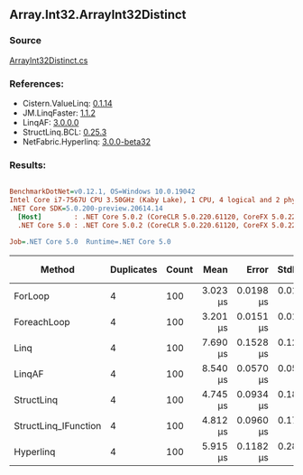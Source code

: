 ﻿## Array.Int32.ArrayInt32Distinct

### Source
[ArrayInt32Distinct.cs](../LinqBenchmarks/Array/Int32/ArrayInt32Distinct.cs)

### References:
- Cistern.ValueLinq: [0.1.14](https://www.nuget.org/packages/Cistern.ValueLinq/0.1.14)
- JM.LinqFaster: [1.1.2](https://www.nuget.org/packages/JM.LinqFaster/1.1.2)
- LinqAF: [3.0.0.0](https://www.nuget.org/packages/LinqAF/3.0.0.0)
- StructLinq.BCL: [0.25.3](https://www.nuget.org/packages/StructLinq.BCL/0.25.3)
- NetFabric.Hyperlinq: [3.0.0-beta32](https://www.nuget.org/packages/NetFabric.Hyperlinq/3.0.0-beta32)

### Results:
``` ini

BenchmarkDotNet=v0.12.1, OS=Windows 10.0.19042
Intel Core i7-7567U CPU 3.50GHz (Kaby Lake), 1 CPU, 4 logical and 2 physical cores
.NET Core SDK=5.0.200-preview.20614.14
  [Host]        : .NET Core 5.0.2 (CoreCLR 5.0.220.61120, CoreFX 5.0.220.61120), X64 RyuJIT
  .NET Core 5.0 : .NET Core 5.0.2 (CoreCLR 5.0.220.61120, CoreFX 5.0.220.61120), X64 RyuJIT

Job=.NET Core 5.0  Runtime=.NET Core 5.0  

```
|               Method | Duplicates | Count |     Mean |     Error |    StdDev | Ratio | RatioSD |  Gen 0 | Gen 1 | Gen 2 | Allocated |
|--------------------- |----------- |------ |---------:|----------:|----------:|------:|--------:|-------:|------:|------:|----------:|
|              ForLoop |          4 |   100 | 3.023 μs | 0.0198 μs | 0.0175 μs |  1.00 |    0.00 | 2.8687 |     - |     - |    6008 B |
|          ForeachLoop |          4 |   100 | 3.201 μs | 0.0151 μs | 0.0141 μs |  1.06 |    0.01 | 2.8687 |     - |     - |    6008 B |
|                 Linq |          4 |   100 | 7.690 μs | 0.1528 μs | 0.1276 μs |  2.54 |    0.05 | 2.0599 |     - |     - |    4312 B |
|               LinqAF |          4 |   100 | 8.540 μs | 0.0570 μs | 0.0533 μs |  2.82 |    0.02 | 5.9204 |     - |     - |   12400 B |
|           StructLinq |          4 |   100 | 4.745 μs | 0.0934 μs | 0.1887 μs |  1.57 |    0.06 | 0.0153 |     - |     - |      32 B |
| StructLinq_IFunction |          4 |   100 | 4.812 μs | 0.0960 μs | 0.1779 μs |  1.58 |    0.06 |      - |     - |     - |         - |
|            Hyperlinq |          4 |   100 | 5.915 μs | 0.1182 μs | 0.2877 μs |  1.95 |    0.10 |      - |     - |     - |         - |
